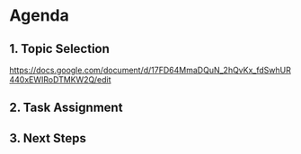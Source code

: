 # Agenda
## 1. Topic Selection
https://docs.google.com/document/d/17FD64MmaDQuN_2hQvKx_fdSwhUR440xEWIRoDTMKW2Q/edit

## 2. Task Assignment

## 3. Next Steps

